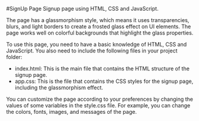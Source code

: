 
#SignUp Page
Signup page using HTML, CSS and JavaScript. 

The page has a glassmorphism style, which means it uses transparencies, blurs, and light borders to create a frosted glass effect on UI elements. The page works well on colorful backgrounds that highlight the glass properties. 

To use this page, you need to have a basic knowledge of HTML, CSS and JavaScript. You also need to include the following files in your project folder:

- index.html: This is the main file that contains the HTML structure of the signup page.
- app.css: This is the file that contains the CSS styles for the signup page, including the glassmorphism effect.

You can customize the page according to your preferences by changing the values of some variables in the style.css file. For example, you can change the colors, fonts, images, and messages of the page.

